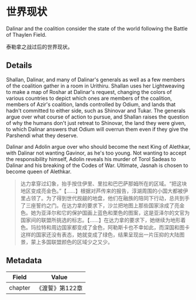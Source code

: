 # 世界现状
Dalinar and the coalition consider the state of the world following the Battle of Thaylen Field.

泰勒拿之战过后的世界现状。

## Details
Shallan, Dalinar, and many of Dalinar's generals as well as a few members of the coalition gather in a room in Urithiru. Shallan uses her Lightweaving to make a map of Roshar at Dalinar's request, changing the colors of various countries to depict which ones are members of the coalition, members of Azir's coalition, lands controlled by Odium, and lands that hadn't committed to either side, such as Shinovar and Tukar. The generals argue over what course of action to pursue, and Shallan raises the question of why the humans don't just retreat to Shinovar, the land they were given, to which Dalinar answers that Odium will overrun them even if they give the Parshendi what they deserve. 

Dalinar and Adolin argue over who should become the next King of Alethkar, with Dalinar not wanting Gavinor, as he's too young. Not wanting to accept the responsibility himself, Adolin reveals his murder of Torol Sadeas to Dalinar and his breaking of the Codes of War. Ultimate, Jasnah is chosen to become queen of Alethkar.

> 达力拿穿过幻象，抬手按住伊里、里拉和巴巴萨那姆所在的区域。“把这块地区变成亮金色。”【……】根据对芦传来的报告，淳湖周围的小国大都被伊里占领了。为了得到世代觊觎的地盘，他们在融族的陪同下行动，总共到手了三座誓约之门。在达力拿的要求下，沙兰把地图上那些国家涂成了亮金色。她为亚泽尔和它的保护国画上蓝色和栗色的图案，这是亚泽尔的文官为国家间的联盟所挑选的标志。【……】在达力拿的要求下，她继续为地形着色。玛拉特和周边国家都变成了金色，阿勒斯卡也不幸如此，而深国和图卡这样的国家还没有表态，她就变成了绿色，结果呈现出一片压抑的大陆图景，蒙上多国联盟颜色的区域少之又少。

## Metadata
| Field | Value |
| ----- | ----- |
| chapter | 《渡誓》第122章 |
